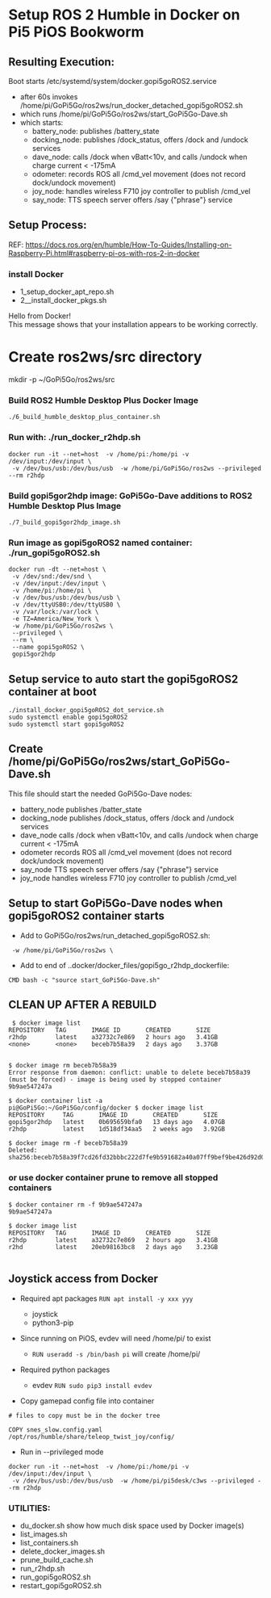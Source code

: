 #  Setup ROS 2 Humble in Docker on Pi5 PiOS Bookworm

## Resulting Execution:

Boot starts /etc/systemd/system/docker.gopi5goROS2.service  
- after 60s invokes /home/pi/GoPi5Go/ros2ws/run_docker_detached_gopi5goROS2.sh  
- which runs /home/pi/GoPi5Go/ros2ws/start_GoPi5Go-Dave.sh
- which starts:  
  - battery_node:  publishes /battery_state  
  - docking_node:  publishes /dock_status, offers /dock and /undock services  
  - dave_node:     calls /dock when vBatt<10v, and calls /undock when charge current < -175mA  
  - odometer:      records ROS all /cmd_vel movement (does not record dock/undock movement)  
  - joy_node:      handles wireless F710 joy controller to publish /cmd_vel  
  - say_node:      TTS speech server offers /say {"phrase"} service  


## Setup Process:  

REF: https://docs.ros.org/en/humble/How-To-Guides/Installing-on-Raspberry-Pi.html#raspberry-pi-os-with-ros-2-in-docker  

### install Docker  

- 1_setup_docker_apt_repo.sh  
- 2__install_docker_pkgs.sh   

Hello from Docker!  
This message shows that your installation appears to be working correctly.  

# Create ros2ws/src directory  

mkdir -p ~/GoPi5Go/ros2ws/src  

### Build ROS2 Humble Desktop Plus Docker Image  

```
./6_build_humble_desktop_plus_container.sh  
```

### Run with:  ./run_docker_r2hdp.sh  

```
docker run -it --net=host  -v /home/pi:/home/pi -v /dev/input:/dev/input \
 -v /dev/bus/usb:/dev/bus/usb  -w /home/pi/GoPi5Go/ros2ws --privileged --rm r2hdp
```

### Build gopi5gor2hdp image:  GoPi5Go-Dave additions to ROS2 Humble Desktop Plus Image  

```
./7_build_gopi5gor2hdp_image.sh  
```

### Run image as gopi5goROS2 named container:  ./run_gopi5goROS2.sh  

```
docker run -dt --net=host \
 -v /dev/snd:/dev/snd \
 -v /dev/input:/dev/input \
 -v /home/pi:/home/pi \
 -v /dev/bus/usb:/dev/bus/usb \
 -v /dev/ttyUSB0:/dev/ttyUSB0 \
 -v /var/lock:/var/lock \
 -e TZ=America/New_York \
 -w /home/pi/GoPi5Go/ros2ws \
 --privileged \
 --rm \
 --name gopi5goROS2 \
 gopi5gor2hdp

```

## Setup service to auto start the gopi5goROS2 container at boot  

```
./install_docker_gopi5goROS2_dot_service.sh
sudo systemctl enable gopi5goROS2
sudo systemctl start gopi5goROS2
```

## Create /home/pi/GoPi5Go/ros2ws/start_GoPi5Go-Dave.sh  

This file should start the needed GoPi5Go-Dave nodes:  
- battery_node  publishes /batter_state  
- docking_node  publishes /dock_status, offers /dock and /undock services  
- dave_node     calls /dock when vBatt<10v, and calls /undock when charge current < -175mA  
- odometer      records ROS all /cmd_vel movement (does not record dock/undock movement)  
- say_node      TTS speech server offers /say {"phrase"} service  
- joy_node      handles wireless F710 joy controller to publish /cmd_vel  


## Setup to start GoPi5Go-Dave nodes when gopi5goROS2 container starts  

- Add to GoPi5Go/ros2ws/run_detached_gopi5goROS2.sh:  

```
 -w /home/pi/GoPi5Go/ros2ws \
```

- Add to end of ..docker/docker_files/gopi5go_r2hdp_dockerfile:  

```
CMD bash -c "source start_GoPi5Go-Dave.sh"
```


## CLEAN UP AFTER A REBUILD  

```
 $ docker image list  
REPOSITORY   TAG       IMAGE ID       CREATED       SIZE  
r2hdp        latest    a32732c7e869   2 hours ago   3.41GB  
<none>       <none>    beceb7b58a39   2 days ago    3.37GB  


$ docker image rm beceb7b58a39  
Error response from daemon: conflict: unable to delete beceb7b58a39 (must be forced) - image is being used by stopped container 9b9ae547247a  

$ docker container list -a  
pi@GoPi5Go:~/GoPi5Go/config/docker $ docker image list
REPOSITORY     TAG       IMAGE ID       CREATED       SIZE
gopi5gor2hdp   latest    0b695659bfa0   13 days ago   4.07GB
r2hdp          latest    1d518df34aa5   2 weeks ago   3.92GB

$ docker image rm -f beceb7b58a39  
Deleted: sha256:beceb7b58a39f7cd26fd32bbbc222d7fe9b591682a40a07ff9bef9be426d92d0  
```


### or use docker container prune to remove all stopped containers  

```
$ docker container rm -f 9b9ae547247a  
9b9ae547247a  

$ docker image list  
REPOSITORY   TAG       IMAGE ID       CREATED       SIZE  
r2hdp        latest    a32732c7e869   2 hours ago   3.41GB  
r2hd         latest    20eb98163bc8   2 days ago    3.23GB  


```


## Joystick access from Docker  

- Required apt packages  ```RUN apt install -y xxx yyy```  
  - joystick  
  - python3-pip  

- Since running on PiOS, evdev will need /home/pi/ to exist  
  - ```RUN useradd -s /bin/bash pi``` will create /home/pi/  

- Required python packages  
  - evdev  ```RUN sudo pip3 install evdev```  

- Copy gamepad config file into container  

```
# files to copy must be in the docker tree

COPY snes_slow.config.yaml /opt/ros/humble/share/teleop_twist_joy/config/
```

- Run in --privileged mode  

```
docker run -it --net=host  -v /home/pi:/home/pi -v /dev/input:/dev/input \
 -v /dev/bus/usb:/dev/bus/usb  -w /home/pi/pi5desk/c3ws --privileged --rm r2hdp
```


### UTILITIES:
- du_docker.sh         show how much disk space used by Docker image(s)
- list_images.sh  
- list_containers.sh
- delete_docker_images.sh
- prune_build_cache.sh
- run_r2hdp.sh
- run_gopi5goROS2.sh
- restart_gopi5goROS2.sh

